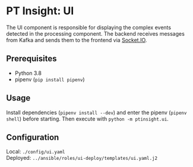# PT Insight: UI

The UI component is responsible for displaying the complex events detected in the processing component.
The backend receives messages from Kafka and sends them to the frontend via [Socket.IO](https://socket.io/).



## Prerequisites
* Python 3.8
* pipenv (`pip install pipenv`)


## Usage

Install dependencies (`pipenv install --dev`) and enter the pipenv (`pipenv shell`) before starting. Then execute with `python -m ptinsight.ui`.


## Configuration

Local: `./config/ui.yaml`  
Deployed: `../ansible/roles/ui-deploy/templates/ui.yaml.j2`
